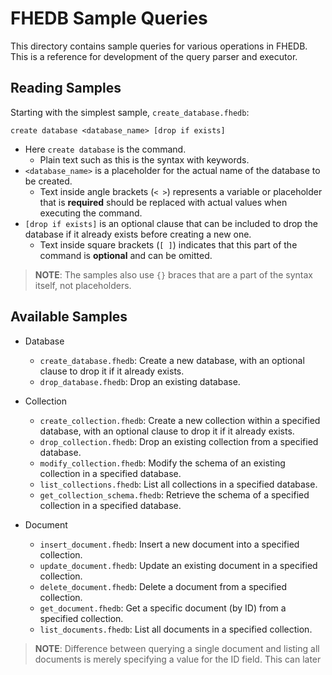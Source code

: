 # FHEDB Sample Queries

This directory contains sample queries for various operations in FHEDB.
This is a reference for development of the query parser and executor.

## Reading Samples

Starting with the simplest sample, `create_database.fhedb`:

```plaintext
create database <database_name> [drop if exists]
```

- Here `create database` is the command.
    - Plain text such as this is the syntax with keywords.
- `<database_name>` is a placeholder for the actual name of the database to be created.
    - Text inside angle brackets (`< >`) represents a variable or placeholder that is **required** should be replaced with actual values when executing the command.
- `[drop if exists]` is an optional clause that can be included to drop the database if it already exists before creating a new one.
    - Text inside square brackets (`[ ]`) indicates that this part of the command is **optional** and can be omitted.

> **NOTE**: The samples also use `{}` braces that are a part of the syntax itself, not placeholders.

## Available Samples

- Database
    - `create_database.fhedb`: Create a new database, with an optional clause to drop it if it already exists.
    - `drop_database.fhedb`: Drop an existing database.

- Collection
    - `create_collection.fhedb`: Create a new collection within a specified database, with an optional clause to drop it if it already exists.
    - `drop_collection.fhedb`: Drop an existing collection from a specified database.
    - `modify_collection.fhedb`: Modify the schema of an existing collection in a specified database.
    - `list_collections.fhedb`: List all collections in a specified database.
    - `get_collection_schema.fhedb`: Retrieve the schema of a specified collection in a specified database.

- Document
    - `insert_document.fhedb`: Insert a new document into a specified collection.
    - `update_document.fhedb`: Update an existing document in a specified collection.
    - `delete_document.fhedb`: Delete a document from a specified collection.
    - `get_document.fhedb`: Get a specific document (by ID) from a specified collection.
    - `list_documents.fhedb`: List all documents in a specified collection.

> **NOTE**: Difference between querying a single document and listing all documents is merely specifying a value for the ID field.
> This can later 